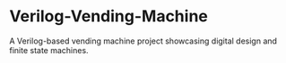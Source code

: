 # Verilog-Vending-Machine
A Verilog-based vending machine project showcasing digital design and finite state machines.
